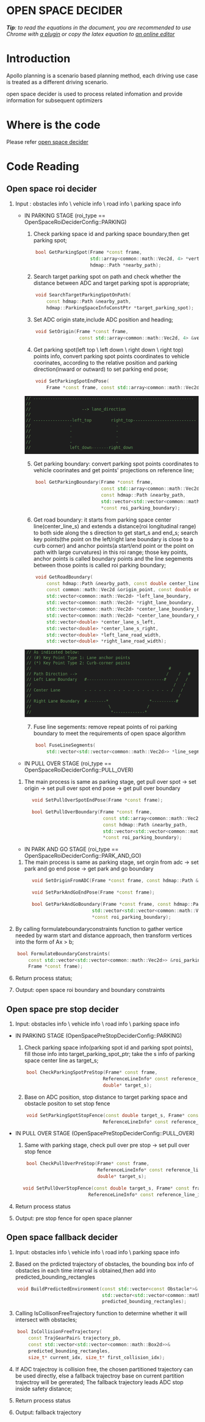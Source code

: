 # OPEN SPACE DECIDER

_**Tip**: to read the equations in the document, you are recommended to use Chrome with [a plugin](https://chrome.google.com/webstore/detail/tex-all-the-things/cbimabofgmfdkicghcadidpemeenbffn) or copy the latex equation to [an online editor](http://www.hostmath.com/)_

# Introduction

Apollo planning is a scenario based planning method, each driving use case is treated as a different driving scenario.

open space decider is used to process related infomation and provide information for subsequent optimizers 

# Where is the code

Please refer [open space decider](https://github.com/ApolloAuto/apollo/modules/planning/tasks/deciders/open_space_decider/open_space_roi_decider.cc)

# Code Reading

## Open space roi decider

1. Input : obstacles info \ vehicle info \ road info \ parking space info

    - IN PARKING STAGE (roi_type == OpenSpaceRoiDeciderConfig::PARKING)

      1. Check parking space id and parking space boundary,then get parking spot;
      ```cpp
          bool GetParkingSpot(Frame *const frame,
                              std::array<common::math::Vec2d, 4> *vertices,
                              hdmap::Path *nearby_path);
      ```
      2. Search target parking spot on path and check whether the distance between ADC and target parking spot is appropriate;
      ```cpp
          void SearchTargetParkingSpotOnPath(
              const hdmap::Path &nearby_path,
              hdmap::ParkingSpaceInfoConstPtr *target_parking_spot);
      ``` 
      3. Set ADC origin state,include ADC position and heading;
      ```cpp
          void SetOrigin(Frame *const frame,
                          const std::array<common::math::Vec2d, 4> &vertices);
      ```

      4. Get parking spot(left top \ left down \ right down \ right top) points info, convert parking spot points coordinates to vehicle coorinates, according to the relative position and parking direction(inward or outward) to set parking end pose;

      ```cpp  
          void SetParkingSpotEndPose(
              Frame *const frame, const std::array<common::math::Vec2d, 4> &vertices);
      ```

      ![Diagram](images/open_space_decider_fig_2.png)   

      5. Get parking boundary: convert parking spot points coordinates to vehicle coorinates and get points' projections on reference line;
      
      ```cpp
          bool GetParkingBoundary(Frame *const frame,
                                  const std::array<common::math::Vec2d, 4> &vertices,
                                  const hdmap::Path &nearby_path,
                                  std::vector<std::vector<common::math::Vec2d>>
                                  *const roi_parking_boundary);
      ```
      6. Get road boundary: it starts from parking space center line(center_line_s) and extends a distance(roi longitudinal range) to both side along the s direction to get start_s and end_s; search key points(the point on the left/right lane boundary is close to a curb corner) and anchor points(a start/end point or the point on path with large curvatures) in this roi range; those key points, anchor points is called boundary points and the line segements between those points is called roi parking boundary; 
      
      ```cpp
          void GetRoadBoundary(
              const hdmap::Path &nearby_path, const double center_line_s,
              const common::math::Vec2d &origin_point, const double origin_heading,
              std::vector<common::math::Vec2d> *left_lane_boundary,
              std::vector<common::math::Vec2d> *right_lane_boundary,
              std::vector<common::math::Vec2d> *center_lane_boundary_left,
              std::vector<common::math::Vec2d> *center_lane_boundary_right,
              std::vector<double> *center_lane_s_left,
              std::vector<double> *center_lane_s_right,
              std::vector<double> *left_lane_road_width,
              std::vector<double> *right_lane_road_width);
      ```
      ![Diagram](images/open_space_roi_decider_fig_1.png)

      7. Fuse line segements: remove repeat points of roi parking boundary to meet the requirements of open space algorithm

      ```cpp
          bool FuseLineSegments(
              std::vector<std::vector<common::math::Vec2d>> *line_segments_vec);
      ```

    - IN PULL OVER STAGE (roi_type == OpenSpaceRoiDeciderConfig::PULL_OVER) 

    1. The main process is same as parking stage, get pull over spot -> set origin -> set pull over spot end pose -> get pull over boundary 

    ```cpp 
          void SetPullOverSpotEndPose(Frame *const frame);
    ```

    ```cpp
          bool GetPullOverBoundary(Frame *const frame,
                                    const std::array<common::math::Vec2d, 4> &vertices,
                                    const hdmap::Path &nearby_path,
                                    std::vector<std::vector<common::math::Vec2d>>
                                    *const roi_parking_boundary);  
    ```                                                   

    - IN PARK AND GO STAGE (roi_type == OpenSpaceRoiDeciderConfig::PARK_AND_GO)

    1. The main process is same as parking stage, set orgin from adc -> set park and go end pose -> get park and go boundary 

    ```cpp
          void SetOriginFromADC(Frame *const frame, const hdmap::Path &nearby_path);
    ```

    ```cpp
          void SetParkAndGoEndPose(Frame *const frame);
    ```

    ```cpp
          bool GetParkAndGoBoundary(Frame *const frame, const hdmap::Path &nearby_path,
                                std::vector<std::vector<common::math::Vec2d>>
                                *const roi_parking_boundary);
    ```

5. By calling formulateboundaryconstraints function to gather vertice needed by warm start and distance approach, then transform vertices into the form of Ax > b;

```cpp
    bool FormulateBoundaryConstraints(
        const std::vector<std::vector<common::math::Vec2d>> &roi_parking_boundary,
        Frame *const frame);
```

6. Return process status;

7. Output: open space roi boundary and boundary constraints 

## Open space pre stop decider

1. Input: obstacles info \ vehicle info \ road info \ parking space info

  - IN PARKING STAGE (OpenSpacePreStopDeciderConfig::PARKING)
    1. Check parking space info(parking spot id and parking spot points), fill those info into target_parking_spot_ptr; take the s info of parking space center line as target_s;

    ```cpp
        bool CheckParkingSpotPreStop(Frame* const frame,
                                    ReferenceLineInfo* const reference_line_info,
                                    double* target_s);
    ```

    2. Base on ADC position, stop distance to target parking space and obstacle positon to set stop fence
      
    ```cpp
        void SetParkingSpotStopFence(const double target_s, Frame* const frame,
                                    ReferenceLineInfo* const reference_line_info);
    ```

  - IN PULL OVER STAGE (OpenSpacePreStopDeciderConfig::PULL_OVER)
    1. Same with parking stage, check pull over pre stop -> set pull over stop fence

    ```cpp
        bool CheckPullOverPreStop(Frame* const frame,
                                  ReferenceLineInfo* const reference_line_info,
                                  double* target_s);
    ```

  ```cpp
        void SetPullOverStopFence(const double target_s, Frame* const frame,
                                ReferenceLineInfo* const reference_line_info);
  ```

4. Return process status

5. Output: pre stop fence for open space planner

## Open space fallback decider 
1. Input: obstacles info \ vehicle info \ road info \ parking space info

2. Based on the prdicted trajectory of obstacles, the bounding box info of obstacles in each time interval is obtained,then add into predicted_bounding_rectangles

```cpp
    void BuildPredictedEnvironment(const std::vector<const Obstacle*>& obstacles,
                                   std::vector<std::vector<common::math::Box2d>>&
                                   predicted_bounding_rectangles);
```

3. Calling IsCollisonFreeTrajectory function to determine whether it will intersect with obstacles;

```cpp
    bool IsCollisionFreeTrajectory(
        const TrajGearPair& trajectory_pb,
        const std::vector<std::vector<common::math::Box2d>>&
        predicted_bounding_rectangles,
        size_t* current_idx, size_t* first_collision_idx);
```

4. If ADC trajectroy is collision free, the chosen partitioned trajectory can be used directly, else a fallback trajectroy base on current partition trajectroy will be gererated;
   The fallback trajectory leads ADC stop inside safety distance;

5. Return process status    

6. Output: fallback trajectory